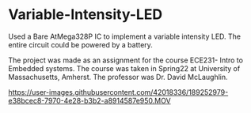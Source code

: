 # Variable-Intensity-LED
Used a Bare AtMega328P IC to implement a variable intensity LED. The entire circuit could be powered by a battery.

The project was made as an assignment for the course ECE231- Intro to Embedded systems. The course was taken in Spring22 at University of Massachusetts, Amherst. The professor was Dr. David McLaughlin.



https://user-images.githubusercontent.com/42018336/189252979-e38bcec8-7970-4e28-b3b2-a8914587e950.MOV

